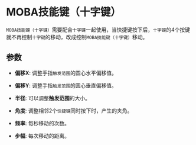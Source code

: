 # MOBA技能键（十字键）

`MOBA技能键（十字键）`需要配合`十字键`一起使用，当快捷键按下后，`十字键`的4个按键就不再控制`十字键`的移动，改成控制`MOBA技能键（十字键）`移动。

## 参数

* **偏移X**: 调整手指`触发范围`的圆心水平偏移值。

* **偏移Y**: 调整手指`触发范围`的圆心垂直偏移值。

* **半径**: 可以调整**触发范围**的大小。

* **角度**: 调整相邻2个`快捷键`同时按下时，产生的夹角。

* **频率**: 每秒移动的次数。

* **步幅**: 每次移动的距离。
